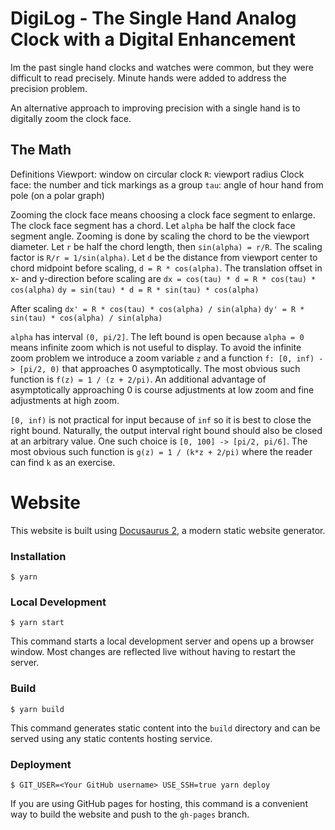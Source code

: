 # DigiLog - The Single Hand Analog Clock with a Digital Enhancement

Im the past single hand clocks and watches were common, but they were difficult to read precisely. Minute hands were added to address the precision problem.

An alternative approach to improving precision with a single hand is to digitally zoom the clock face.
## The Math

Definitions
Viewport: window on circular clock
`R`: viewport radius
Clock face: the number and tick markings as a group
`tau`: angle of hour hand from pole (on a polar graph)

Zooming the clock face means choosing a clock face segment to enlarge. The clock face segment has a chord.
Let `alpha` be half the clock face segment angle.
Zooming is done by scaling the chord to be the viewport diameter.
Let `r` be half the chord length, then `sin(alpha) = r/R`. The scaling factor is `R/r = 1/sin(alpha)`.
Let `d` be the distance from viewport center to chord midpoint before scaling, `d = R * cos(alpha)`.
The translation offset in x- and y-direction before scaling are
  `dx = cos(tau) * d = R * cos(tau) * cos(alpha)`
  `dy = sin(tau) * d = R * sin(tau) * cos(alpha)`

After scaling
  `dx' = R * cos(tau) * cos(alpha) / sin(alpha)`
  `dy' = R * sin(tau) * cos(alpha) / sin(alpha)`

`alpha` has interval `(0, pi/2]`. The left bound is open because `alpha = 0` means infinite zoom which is not useful to display.
To avoid the infinite zoom problem we introduce a zoom variable `z` and a function `f: [0, inf) -> [pi/2, 0)` that approaches 0 asymptotically.
The most obvious such function is `f(z) = 1 / (z + 2/pi)`. An additional advantage of asymptotically approaching 0 is course adjustments at low zoom and fine adjustments at high zoom.

`[0, inf)` is not practical for input because of `inf` so it is best to close the right bound. Naturally, the output interval right bound should also be closed at an arbitrary value. One such choice is `[0, 100] -> [pi/2, pi/6]`. The most obvious such function is `g(z) = 1 / (k*z + 2/pi)` where the reader can find `k` as an exercise.

# Website

This website is built using [Docusaurus 2](https://docusaurus.io/), a modern static website generator.

### Installation

```
$ yarn
```

### Local Development

```
$ yarn start
```

This command starts a local development server and opens up a browser window. Most changes are reflected live without having to restart the server.

### Build

```
$ yarn build
```

This command generates static content into the `build` directory and can be served using any static contents hosting service.

### Deployment

```
$ GIT_USER=<Your GitHub username> USE_SSH=true yarn deploy
```

If you are using GitHub pages for hosting, this command is a convenient way to build the website and push to the `gh-pages` branch.
